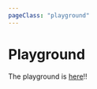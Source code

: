 ```yaml
---
pageClass: "playground"
---
```


# Playground

<playground-block>

The playground is [here](https://ota-meshi.github.io/eslint-plugin-vue-scoped-css/playground/)!!

</playground-block>
